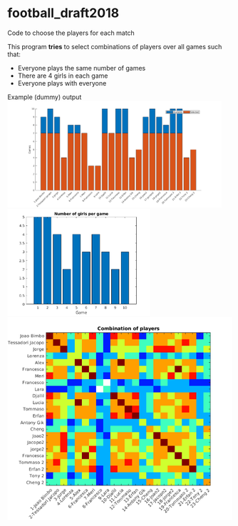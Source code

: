 # football_draft2018
Code to choose the players for each match

This program **tries** to select combinations of players over all games such that:
* Everyone plays the same number of games
* There are 4 girls in each game
* Everyone plays with everyone

Example (dummy) output
<img src="https://raw.githubusercontent.com/joaobimbo/football_draft2018/master/images/gpp.png" height="240"  /> <img src="https://raw.githubusercontent.com/joaobimbo/football_draft2018/master/images/gpg.png" height="240"  />
<img src="https://raw.githubusercontent.com/joaobimbo/football_draft2018/master/images/matrix.png" width="600"  />
